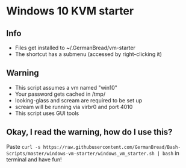 # Windows 10 KVM starter

## Info

* Files get installed to ~/.GermanBread/vm-starter
* The shortcut has a submenu (accessed by right-clicking it)

## Warning

* This script assumes a vm named "win10"
* Your password gets cached in /tmp/
* looking-glass and scream are required to be set up
* scream will be running via virbr0 and port 4010
* This script uses GUI tools

## Okay, I read the warning, how do I use this?

Paste `curl -s https://raw.githubusercontent.com/GermanBread/Bash-Scripts/master/windows-vm-starter/windows_vm_starter.sh | bash` in terminal and have fun!
